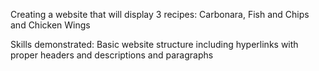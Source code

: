 <p>Creating a website that will display 3 recipes: Carbonara, Fish and Chips and Chicken Wings</p>
<p>Skills demonstrated: Basic website structure including hyperlinks with proper headers and descriptions and paragraphs</p>